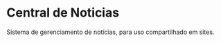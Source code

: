 Central de Noticias
===================

Sistema de gerenciamento de notícias, para uso compartilhado em sites.